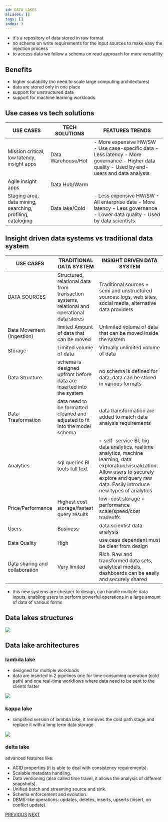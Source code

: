 ```yaml
---
id: DATA LAKES
aliases: []
tags: []
index: 3
---
```



- it's a repository of data stored in raw format
- no schema on write requirements for the input sources to make easy the injection process
- to access data we follow a  schema on read approach for more versatility

## Benefits

- higher scalability (no need to scale large computing architectures)
- data are stored only in one place
- support for unstructured data
- support for machine learning workloads

## Use cases vs tech solutions

| USE CASES                                                   | TECH SOLUTIONS     | FEATURES TRENDS                                                                                                                              |
|-------------------------------------------------------------|--------------------|----------------------------------------------------------------------------------------------------------------------------------------------|
| Mission critical, low latency, insight apps                 | Data Warehouse/Hot | - More expensive HW/SW - Use case-specific data - Less latency - More governance - Higher data quality - Used by end-users and data analysts |
| Agile insight apps                                          | Data Hub/Warm      |                                                                                                                                              |
| Staging area, data mining, searching, profiling, cataloging | Data lake/Cold     | - Less expensive HW/SW - All enterprise data - More latency - Less governance - Lower data quality - Used by data scientists                 |


## Insight driven data systems vs traditional data system

| USE CASES                      | TRADITIONAL DATA SYSTEM                                                                      | INSIGHT DRIVEN DATA SYSTEM                                                                                                                                                                               |
|--------------------------------|----------------------------------------------------------------------------------------------|----------------------------------------------------------------------------------------------------------------------------------------------------------------------------------------------------------|
| DATA SOURCES                   | Structured, relational data from transaction systems, relational and operational data stores | Traditional sources + semi and unstructured sources: logs, web sites, social media, alternative data providers                                                                                           |
| Data Movement (Ingestion)      | limited Amount of data that can be moved                                                     | Unlimited volume of data that can be moved inside the system                                                                                                                                             |
| Storage                        | Limited volume of data                                                                       | Virtually unlimited volume of data                                                                                                                                                                       |
| Data Structure                 | schema is designed upfront before data are inserted into the system                          | no schema is defined for data, data can be stored in various formats                                                                                                                                     |
| Data Trasformation             | data need to be formatted cleaned and adjusted to fit into the model schema                  | data transformation are added to match data analysis requirements                                                                                                                                        |
| Analytics                      | sql queries BI tools full text                                                               | + self-service BI, big data analytics, realtime analytics, machine learning, data exploration/visualization. Allow users to securely explore and query raw data. Easily introduce new types of analytics |
| Price/Performance              | Highest cost storage/fastest query results                                                   | low-cost storage + performance scale/speed/cost tradeoffs                                                                                                                                                |
| Users                          | Business                                                                                     | data scientist data analysis                                                                                                                                                                             |
| Data Quality                   | High                                                                                         | use case dependent must be clear from design                                                                                                                                                             |
| Data sharing and collaboration | Very limited                                                                                 | Rich. Raw and transformed data sets, analytical models, dashboards can be easily and securely shared                                                                                                     |


- this new systems are cheaper to design, can handle multiple data inputs, enabling users to perform powerful operations in a large amount of data of various forms

## Data lakes structures

![](datamining/Pasted_image_20231017155132.png)


## Data lake architectures

### lambda lake

- designed for multiple workloads
- data are inserted in 2 pipelines one for time consuming operation (cold path) and one real-time workflows where data need to be sent to the clients faster

![](datamining/Pasted_image_20231017165627.png)

### kappa lake

-  simplified version of lambda lake, it removes the cold path stage and replace it with a long term data storage

![](datamining/Pasted_image_20231017165903.png)

### delta lake

advanced features like:

- ACID properties (it is able to deal with consistency requirements).
- Scalable metadata handling.
- Data versioning (also called time travel, it allows the analysis of different snapshots).
- Unified batch and streaming source and sink.
- Schema enforcement and evolution.
- DBMS-like operations: updates, deletes, inserts, upserts (insert, on conflict update).

[PREVIOUS](pages/datamining/datamining_process/olap.md) [NEXT](pages/datamining/datamining_process/data_warehouse_architectures.md)
